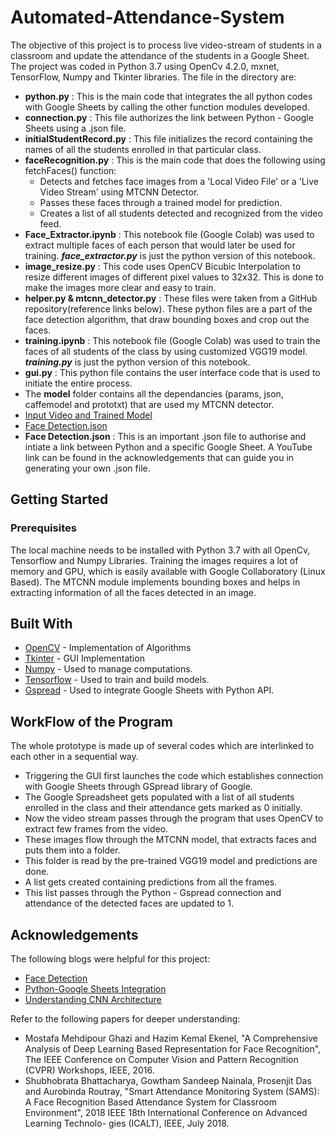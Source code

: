 # Automated-Attendance-System

The objective of this project is to process live video-stream of students in a classroom and update the attendance of the students in a Google Sheet.
The project was coded in Python 3.7 using OpenCv 4.2.0, mxnet, TensorFlow, Numpy and Tkinter libraries.
The file in the directory are:
* **python.py** : This is the main code that integrates the all python codes with Google Sheets by calling the other function modules developed.
* **connection.py** : This file authorizes the link between Python - Google Sheets using a .json file.
* **initialStudentRecord.py** : This file initializes the record containing the names of all the students enrolled in that particular class.
* **faceRecognition.py** : This is the main code that does the following using fetchFaces() function:
    * Detects and fetches face images from a 'Local Video File' or a 'Live Video Stream' using MTCNN Detector.
    * Passes these faces through a trained model for prediction.
    * Creates a list of all students detected and recognized from the video feed.
* **Face_Extractor.ipynb** : This notebook file (Google Colab) was used to extract multiple faces of each person that would later be used for training. ***face_extractor.py*** is just the python version of this notebook.
* **image_resize.py** : This code uses OpenCV Bicubic Interpolation to resize different images of different pixel values to 32x32. This is done to make the images more clear and easy to train.
* **helper.py & mtcnn_detector.py** : These files were taken from a GitHub repository(reference links below). These python files are a part of the face detection algorithm, that draw bounding boxes and crop out the faces.
* **training.ipynb** : This notebook file (Google Colab) was used to train the faces of all students of the class by using customized VGG19 model. ***training.py*** is just the python version of this notebook.
* **gui.py** : This python file contains the user interface code that is used to initiate the entire process.
* The **model** folder contains all the dependancies (params, json, caffemodel and prototxt) that are used my MTCNN detector.
* [Input Video and Trained Model](https://drive.google.com/open?id=1seX9yM4ehsVJFg7SmX3AAnxdPXeFoeVs)
* [Face Detection.json](https://drive.google.com/open?id=1Er_CyWJGUkql3tnN3yLguaH8nKoqv_KW)
* **Face Detection.json** : This is an important .json file to authorise and intiate a link between Python and a specific Google Sheet. A YouTube link can be found in the acknowledgements that can guide you in generating your own .json file.

## Getting Started
### Prerequisites

The local machine needs to be installed with Python 3.7 with all OpenCv, Tensorflow and Numpy Libraries.
Training the images requires a lot of memory and GPU, which is easily available with Google Collaboratory (Linux Based).
The MTCNN module implements bounding boxes and helps in extracting information of all the faces detected in an image.

## Built With
* [OpenCV](http://docs.opencv.org/4.2.0/) - Implementation of Algorithms
* [Tkinter](https://docs.python.org/2/library/tkinter.html) - GUI Implementation
* [Numpy](http://www.numpy.org/) - Used to manage computations.
* [Tensorflow](https://www.tensorflow.org/install/pip) - Used to train and build models.
* [Gspread](https://gspread.readthedocs.io/en/latest/) - Used to integrate Google Sheets with Python API.

## WorkFlow of the Program
The whole prototype is made up of several codes which are interlinked to each other in a sequential way. 
* Triggering the GUI first launches the code which establishes connection with Google Sheets through GSpread library of Google. 
* The Google Spreadsheet gets populated with a list of all students enrolled in the class and their attendance gets marked as 0 initially.
* Now the video stream passes through the program that uses OpenCV to extract few frames from the video. 
* These images flow through the MTCNN model, that extracts faces and puts them into a folder. 
* This folder is read by the pre-trained VGG19 model and predictions are done. 
* A list gets created containing predictions from all the frames. 
* This list passes through the Python - Gspread connection and attendance of the detected faces are updated to 1.

## Acknowledgements
The following blogs were helpful for this project:
* [Face Detection](https://github.com/YYuanAnyVision/mxnet_mtcnn_face_detection)
* [Python-Google Sheets Integration](https://www.youtube.com/watch?v=cnPlKLEGR7E&t=524s)
* [Understanding CNN Architecture](https://www.kaggle.com/uysimty/keras-cnn-dog-or-cat-classification)

Refer to the following papers for deeper understanding:
* Mostafa Mehdipour Ghazi and Hazim Kemal Ekenel, "A Comprehensive Analysis of Deep Learning Based Representation for Face Recognition", The IEEE Conference on Computer Vision and Pattern Recognition (CVPR) Workshops, IEEE, 2016.
* Shubhobrata Bhattacharya, Gowtham Sandeep Nainala, Prosenjit Das and Aurobinda Routray, "Smart Attendance Monitoring System (SAMS): A Face Recognition Based Attendance System for Classroom Environment",
2018 IEEE 18th International Conference on Advanced Learning Technolo- gies (ICALT), IEEE, July 2018.
